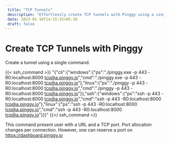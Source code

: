 ```yaml
---
 title: "TCP Tunnels" 
 description: "Effortlessly create TCP tunnels with Pinggy using a single command. Reserve a port on the dashboard for consistent connections and seamless localhost tunneling."
 date: 2023-01-10T14:15:25+05:30 
 draft: false 
---
```


# Create TCP Tunnels with Pinggy

Create a tunnel using a single command.

{{< ssh_command >}}
"{\"cli\":{\"windows\":{\"ps\":\"./pinggy.exe -p 443 -R0:localhost:8000 tcp@a.pinggy.io\",\"cmd\":\"./pinggy.exe -p 443 -R0:localhost:8000 tcp@a.pinggy.io\"},\"linux\":{\"ps\":\"./pinggy -p 443 -R0:localhost:8000 tcp@a.pinggy.io\",\"cmd\":\"./pinggy -p 443 -R0:localhost:8000 tcp@a.pinggy.io\"}},\"ssh\":{\"windows\":{\"ps\":\"ssh -p 443 -R0:localhost:8000 tcp@a.pinggy.io\",\"cmd\":\"ssh -p 443 -R0:localhost:8000 tcp@a.pinggy.io\"},\"linux\":{\"ps\":\"ssh -p 443 -R0:localhost:8000 tcp@a.pinggy.io\",\"cmd\":\"ssh -p 443 -R0:localhost:8000 tcp@a.pinggy.io\"}}}"
{{</ ssh_command >}}

This command present user with a URL and a TCP port. Port allocation changes per connection. However, one can reserve a port on <https://dashboard.pinggy.io>
